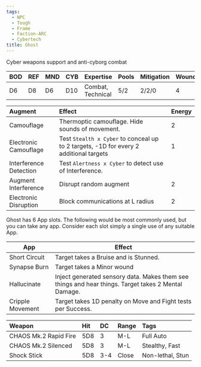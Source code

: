 ```yaml
---
tags:
  - NPC
  - Tough
  - Frame
  - Faction-ARC
  - Cybertech
title: Ghost
---
```

Cyber weapons support and anti-cyborg combat

| BOD | REF | MND | CYB | Expertise         | Pools | Mitigation | Wounds | Energy |
| :-- | :-- | :-- | :-- | :---------------- | :---- | :--------- | ------ | ------ |
| D6  | D8  | D6  | D10 | Combat, Technical | 5/2   | 2/2/0      | 4      | 3      |

| Augment                | Effect                                                                                | Energy |
| :--------------------- | :------------------------------------------------------------------------------------ | :----- |
| Camouflage             | Thermoptic camouflage. Hide sounds of movement.                                       | 2      |
| Electronic Camouflage  | Test `Stealth x Cyber` to conceal up to 2 targets, -1D for every 2 additional targets | 1      |
| Interference Detection | Test `Alertness x Cyber` to detect use of Interference.                               |        |
| Augment Interference   | Disrupt random augment                                                                | 2      |
| Electronic Disruption  | Block communications at L radius                                                      | 2      |

Ghost has 6 App slots. The following would be most commonly used, but you can take any app. Consider each slot simply a single use of any suitable App.

| App              | Effect                                                                                                  |
| ---------------- | ------------------------------------------------------------------------------------------------------- |
| Short Circuit    | Target takes a Bruise and is Stunned.                                                                   |
| Synapse Burn     | Target takes a Minor wound                                                                          |
| Hallucinate      | Inject generated sensory data. Makes them see things and hear things. Target takes 2 Mental Damage. |
| Cripple Movement | Target takes 1D penalty on Move and Fight tests per Success.                                      |

| Weapon                | Hit | DC  | Range | Tags             |
| :-------------------- | :-- | :-- | :---- | :--------------- |
| CHAOS Mk.2 Rapid Fire | 5D8 | 3   | M-L   | Full Auto        |
| CHAOS Mk.2 Silenced   | 5D8 | 3   | M-L   | Stealthy, Fast   |
| Shock Stick           | 5D8 | 3-4 | Close | Non-lethal, Stun |